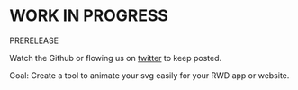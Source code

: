 WORK IN PROGRESS
================

PRERELEASE

Watch the Github or flowing us on [twitter](https://twitter.com/Autre_planete "Autre Planete on twitter") to keep posted.

Goal: Create a tool to animate your svg easily for your RWD app or website.